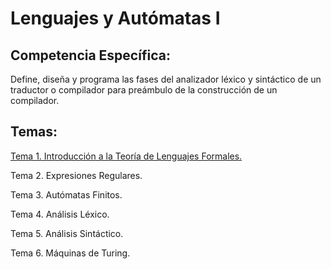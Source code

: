 # Lenguajes y Autómatas I

## **Competencia Específica:**

Define, diseña y programa las fases del analizador léxico y sintáctico de un traductor o compilador para preámbulo de la construcción de un compilador.

## Temas:

[Tema 1. Introducción a la Teoría de Lenguajes Formales.](Tema1\tema1.md)


Tema 2. Expresiones Regulares.


Tema 3. Autómatas Finitos.


Tema 4. Análisis Léxico.


Tema 5. Análisis Sintáctico.


Tema 6. Máquinas de Turing.
